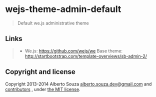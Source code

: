 # wejs-theme-admin-default

> Default we.js administrative theme

## Links

> * We.js: https://github.com/wejs/we
> Base theme: http://startbootstrap.com/template-overviews/sb-admin-2/


## Copyright and license

Copyright 2013-2014 Alberto Souza <alberto.souza.dev@gmail.com> and [contributors](https://github.com/wejs/wejs-theme-default/graphs/contributors) , under [the MIT license](LICENSE).


